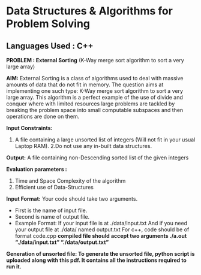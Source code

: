 # Data Structures & Algorithms for Problem Solving

##  Languages Used : C++

**PROBLEM : External Sorting** (K-Way merge sort algorithm to sort a very large array)

**AIM:** External Sorting is a class of algorithms used to deal with massive amounts of data that do not fit in memory.
The question aims at implementing one such type: K-Way merge sort algorithm to sort a very large array. This algorithm is a perfect example of the use of divide and conquer where with limited resources large problems are tackled by breaking the problem space into small computable subspaces and then operations are done on them.

**Input Constraints:**

1. A file containing a large unsorted list of integers (Will not fit in your usual Laptop RAM).
2.Do not use any in-built data structures.

**Output:** A file containing non-Descending sorted list of the given integers

**Evaluation parameters :**

1. Time and Space Complexity of the algorithm
2. Efficient use of Data-Structures

**Input Format:** Your code should take two arguments.

- First is the name of input file.
- Second is name of output file.
- Example Format: If your input file is at ./data/input.txt And if you need your output file at ./data/ named output.txt
    For c++, code should be of format code.cpp **compiled file should**
    **accept two arguments ./a.out “./data/input.txt” “./data/output.txt”**

**Generation of unsorted file:
To generate the unsorted file, python script is uploaded along with this pdf. It
contains all the instructions required to run it.**
